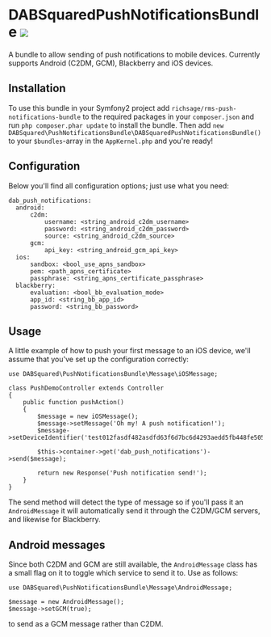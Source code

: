 # DABSquaredPushNotificationsBundle ![](https://secure.travis-ci.org/richsage/DABSquaredPushNotificationsBundle.png)

A bundle to allow sending of push notifications to mobile devices.  Currently supports Android (C2DM, GCM), Blackberry and iOS devices.

## Installation

To use this bundle in your Symfony2 project add `richsage/rms-push-notifications-bundle` to the required packages in your `composer.json` and run `php composer.phar update` to install the bundle. Then add `new DABSquared\PushNotificationsBundle\DABSquaredPushNotificationsBundle()` to your `$bundles`-array in the `AppKernel.php` and you're ready!

## Configuration

Below you'll find all configuration options; just use what you need:

    dab_push_notifications:
      android:
          c2dm:
              username: <string_android_c2dm_username>
              password: <string_android_c2dm_password>
              source: <string_android_c2dm_source>
          gcm:
              api_key: <string_android_gcm_api_key>
      ios:
          sandbox: <bool_use_apns_sandbox>
          pem: <path_apns_certificate>
          passphrase: <string_apns_certificate_passphrase>
      blackberry:
          evaluation: <bool_bb_evaluation_mode>
          app_id: <string_bb_app_id>
          password: <string_bb_password>

## Usage

A little example of how to push your first message to an iOS device, we'll assume that you've set up the configuration correctly:

    use DABSquared\PushNotificationsBundle\Message\iOSMessage;

    class PushDemoController extends Controller
    {
        public function pushAction()
        {
            $message = new iOSMessage();
            $message->setMessage('Oh my! A push notification!');
            $message->setDeviceIdentifier('test012fasdf482asdfd63f6d7bc6d4293aedd5fb448fe505eb4asdfef8595a7');

            $this->container->get('dab_push_notifications')->send($message);

            return new Response('Push notification send!');
        }
    }

The send method will detect the type of message so if you'll pass it an `AndroidMessage` it will automatically send it through the C2DM/GCM servers, and likewise for Blackberry.

## Android messages

Since both C2DM and GCM are still available, the `AndroidMessage` class has a small flag on it to toggle which service to send it to.  Use as follows:

    use DABSquared\PushNotificationsBundle\Message\AndroidMessage;

    $message = new AndroidMessage();
    $message->setGCM(true);
    
to send as a GCM message rather than C2DM.

